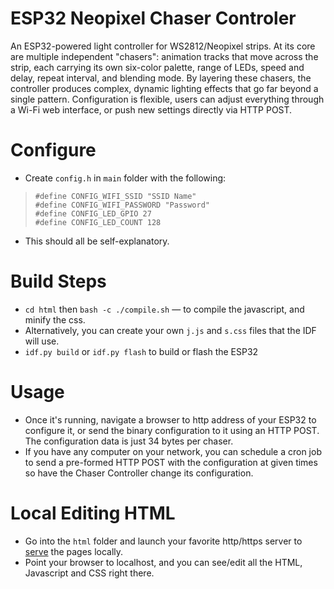 

# ESP32 Neopixel Chaser Controler

An ESP32-powered light controller for WS2812/Neopixel strips. At its core are multiple independent "chasers": animation tracks that move across the strip, each carrying its own six-color palette, range of LEDs, speed and delay, repeat interval, and blending mode. By layering these chasers, the controller produces complex, dynamic lighting effects that go far beyond a single pattern. Configuration is flexible, users can adjust everything through a Wi-Fi web interface, or push new settings directly via HTTP POST.

# Configure

- Create `config.h` in `main` folder with the following:

>     #define CONFIG_WIFI_SSID "SSID Name"
>     #define CONFIG_WIFI_PASSWORD "Password"
>     #define CONFIG_LED_GPIO 27
>     #define CONFIG_LED_COUNT 128

- This should all be self-explanatory.

# Build Steps

- `cd html` then `bash -c ./compile.sh` — to compile the javascript, and minify the css.
-  Alternatively, you can create your own `j.js` and `s.css` files that the IDF will use.
- `idf.py build` or `idf.py flash` to build or flash the ESP32

# Usage

- Once it's running, navigate a browser to http address of your ESP32 to configure it, or send the binary configuration to it using an HTTP POST. The configuration data is just 34 bytes per chaser.
- If you have any computer on your network, you can schedule a cron job to send a pre-formed HTTP POST with the configuration at given times so have the Chaser Controller change its configuration.
   
# Local Editing HTML

- Go into the `html` folder and launch your favorite http/https server to [serve](https://github.com/E4/Serve) the pages locally.
- Point your browser to localhost, and you can see/edit all the HTML, Javascript and CSS right there.

